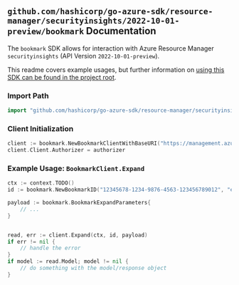 
## `github.com/hashicorp/go-azure-sdk/resource-manager/securityinsights/2022-10-01-preview/bookmark` Documentation

The `bookmark` SDK allows for interaction with Azure Resource Manager `securityinsights` (API Version `2022-10-01-preview`).

This readme covers example usages, but further information on [using this SDK can be found in the project root](https://github.com/hashicorp/go-azure-sdk/tree/main/docs).

### Import Path

```go
import "github.com/hashicorp/go-azure-sdk/resource-manager/securityinsights/2022-10-01-preview/bookmark"
```


### Client Initialization

```go
client := bookmark.NewBookmarkClientWithBaseURI("https://management.azure.com")
client.Client.Authorizer = authorizer
```


### Example Usage: `BookmarkClient.Expand`

```go
ctx := context.TODO()
id := bookmark.NewBookmarkID("12345678-1234-9876-4563-123456789012", "example-resource-group", "workspaceValue", "bookmarkIdValue")

payload := bookmark.BookmarkExpandParameters{
	// ...
}


read, err := client.Expand(ctx, id, payload)
if err != nil {
	// handle the error
}
if model := read.Model; model != nil {
	// do something with the model/response object
}
```
